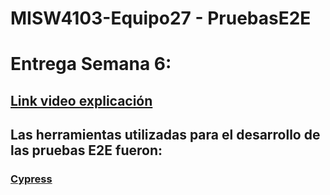 # MISW4103-Equipo27 - PruebasE2E
# Entrega Semana 6:

## [Link video explicación](https://uniandes-my.sharepoint.com/:f:/g/personal/ca_romerom1_uniandes_edu_co/EpJ5ralmvglPvtTAcViIKT8Bs_GS9F5Q2qdnfkUrdR-YTQ?e=VgUx0O)

## Las herramientas utilizadas para el desarrollo de las pruebas E2E fueron:

### [Cypress](/cypress)
